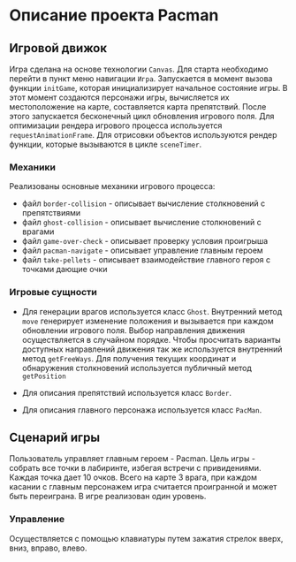 # Описание проекта Pacman

## Игровой движок

Игра сделана на основе технологии `Canvas`. Для старта необходимо перейти в пункт меню навигации `Игра`. Запускается в момент вызова функции `initGame`, которая инициализирует начальное состояние игры. В этот момент создаются персонажи игры, вычисляется их местоположение на карте, составляется карта препятствий.
После этого запускается бесконечный цикл обновления игрового поля. Для оптимизации рендера игрового процесса используется `requestAnimationFrame`.
Для отрисовки объектов используются рендер функции, которые вызываются в цикле `sceneTimer`.

### Механики

Реализованы основные механики игрового процесса:

- файл `border-collision` - описывает вычисление столкновений с препятствиями
- файл `ghost-collision` - описывает вычисление столкновений с врагами
- файл `game-over-check` - описывает проверку условия проигрыша
- файл `pacman-navigate` - описывает управление главным героем
- файл `take-pellets` - описывает взаимодействие главного героя с точками дающие очки

### Игровые сущности

- Для генерации врагов используется класс `Ghost`. Внутренний метод `move` генерирует изменение положения и вызывается при каждом обновлении игрового поля. Выбор направления движения осуществляется в случайном порядке. Чтобы просчитать варианты доступных направлений движения так же используется внутренний метод `getFreeWays`. Для получения текущих координат и обнаружения столкновений используется публичный метод `getPosition`

- Для описания препятствий используется класс `Border`.

- Для описания главного персонажа используется класс `PacMan`.

## Сценарий игры

Пользователь управляет главным героем - Pacman. Цель игры - собрать все точки в лабиринте, избегая встречи с привидениями. Каждая точка дает 10 очков. Всего на карте 3 врага, при каждом касании с главным персонажем игра считается проигранной и может быть переиграна. В игре реализован один уровень.

### Управление

Осуществляется с помощью клавиатуры путем зажатия стрелок вверх, вниз, вправо, влево.
